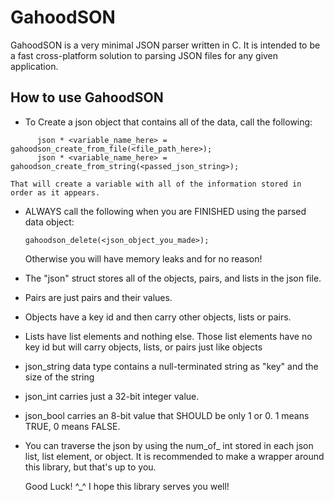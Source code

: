 # GahoodSON

GahoodSON is a very minimal JSON parser written in C. It is intended to be a fast cross-platform solution to parsing JSON files for any given application.

## How to use GahoodSON
 - To Create a json object that contains all of the data,
 call the following: 

 ```
       json * <variable_name_here> = gahoodson_create_from_file(<file_path_here>);
       json * <variable_name_here> = gahoodson_create_from_string(<passed_json_string>);

 ```


    That will create a variable with all of the information stored in order as it appears.
 
  - ALWAYS call the following when you are FINISHED using the parsed data object:

       ```
       gahoodson_delete(<json_object_you_made>);
       ```

    Otherwise you will have memory leaks and for no reason!
 
 
  - The "json" struct stores all of the objects, pairs, and lists in the json file.
  - Pairs are just pairs and their values. 
  - Objects have a key id and then carry other objects, lists or pairs.
  - Lists have list elements and nothing else. Those list elements have no key id but will carry objects, lists, or pairs just like objects
 
  - json_string data type contains a null-terminated string as "key" and the size of the string
  - json_int carries just a 32-bit integer value.
  - json_bool carries an 8-bit value that SHOULD be only 1 or 0. 1 means TRUE, 0 means FALSE. 
 
  - You can traverse the json by using the num_of_<type> int stored in each json list, list element, or object. It is recommended to make a wrapper around this library, but that's up to you.
 
    
 
    Good Luck! ^_^ I hope this library serves you well!
